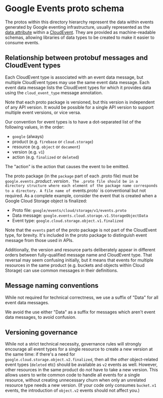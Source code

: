 # Google Events proto schema

The protos within this directory hierarchy represent the data within
events generated by Google eventing infrastructure, usually
represented as the [data
attribute](https://github.com/cloudevents/spec/blob/master/spec.md#event-data)
within a [CloudEvent](https://cloudevents.io/). They are provided as
machine-readable schemas, allowing libraries of data types to be
created to make it easier to consume events.

## Relationship between protobuf messages and CloudEvent types

Each CloudEvent type is associated with an event data message, but multiple
CloudEvent types may use the same event data message. Each event data message
lists the CloudEvent types for which it provides data using the
`cloud_event_type` message annotation.

Note that each proto package is versioned, but this version is
independent of any API version. It would be possible for a single
API version to support multiple event versions, or vice versa.

Our convention for event types is to have a dot-separated list of
the following values, in the order:

- `google` (always)
- product (e.g. `firebase` or `cloud.storage`)
- resource (e.g. `object` or `document`)
- version (e.g. `v1`)
- action (e.g. `finalized` or `deleted`)

The "action" is the action that causes the event to be emitted.

The proto package (in the `package` part of each .proto file) must
be `google.events.`*product*`.`*version*`. The .proto file should be
in a directory structure where each element of the package name
corresponds to a directory. A file name of `events.proto` is
conventional but not required. As a complete example, consider the
event that is created when a Google Cloud Storage object is
finalized:

- Proto file: `google/events/cloud/storage/v1/events.proto`
- Data message: `google.events.cloud.storage.v1.StorageObjectData`
- Event type: `google.cloud.storage.object.v1.finalized`

Note that the `events` part of the proto package is not part of the
CloudEvent type, for brevity. It's included in the proto package to
distinguish event message from those used in APIs.

Additionally, the version and resource parts deliberately appear in
different orders between fully-qualified message name and CloudEvent
type. That reversal may seem confusing initially, but it means that
events for multiple resources in the same product (e.g. buckets and
objects within Cloud Storage) can use common messages in their
definitions.

## Message naming conventions

While not required for technical correctness, we use a suffix of "Data"
for all event data messages.

We avoid the use either "Data" as a suffix for messages which
aren't event data messages, to avoid confusion.

## Versioning governance

While not a strict technical necessity, governance rules will
strongly encourage all event types for a single resource to create a
new version at the same time: if there's a need for
`google.cloud.storage.object.v2.finalized`, then all the *other*
object-related event types (`deleted` etc) should be available as
`v2` events as well. However, other resources in the same product do
*not* have to take a new version. This allows users to write common
code to handle all events for a single resource, without creating
unnecessary churn when only an unrelated resource type needs
a new version. (If your code only consumes `bucket.v1` events, the
introduction of `object.v2` events should not affect you.)
